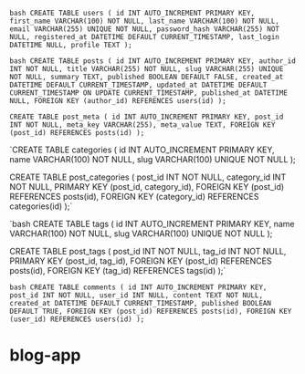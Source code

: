 `bash
CREATE TABLE users (
    id INT AUTO_INCREMENT PRIMARY KEY,
    first_name VARCHAR(100) NOT NULL,
    last_name VARCHAR(100) NOT NULL,
    email VARCHAR(255) UNIQUE NOT NULL,
    password_hash VARCHAR(255) NOT NULL,
    registered_at DATETIME DEFAULT CURRENT_TIMESTAMP,
    last_login DATETIME NULL,
    profile TEXT
);`

`bash
CREATE TABLE posts (
    id INT AUTO_INCREMENT PRIMARY KEY,
    author_id INT NOT NULL,
    title VARCHAR(255) NOT NULL,
    slug VARCHAR(255) UNIQUE NOT NULL,
    summary TEXT,
    published BOOLEAN DEFAULT FALSE,
    created_at DATETIME DEFAULT CURRENT_TIMESTAMP,
    updated_at DATETIME DEFAULT CURRENT_TIMESTAMP ON UPDATE CURRENT_TIMESTAMP,
    published_at DATETIME NULL,
    FOREIGN KEY (author_id) REFERENCES users(id)
);`

`CREATE TABLE post_meta (
    id INT AUTO_INCREMENT PRIMARY KEY,
    post_id INT NOT NULL,
    meta_key VARCHAR(255),
    meta_value TEXT,
    FOREIGN KEY (post_id) REFERENCES posts(id)
);`


`CREATE TABLE categories (
    id INT AUTO_INCREMENT PRIMARY KEY,
    name VARCHAR(100) NOT NULL,
    slug VARCHAR(100) UNIQUE NOT NULL
);

CREATE TABLE post_categories (
    post_id INT NOT NULL,
    category_id INT NOT NULL,
    PRIMARY KEY (post_id, category_id),
    FOREIGN KEY (post_id) REFERENCES posts(id),
    FOREIGN KEY (category_id) REFERENCES categories(id)
);`




`bash
CREATE TABLE tags (
    id INT AUTO_INCREMENT PRIMARY KEY,
    name VARCHAR(100) NOT NULL,
    slug VARCHAR(100) UNIQUE NOT NULL
);

CREATE TABLE post_tags (
    post_id INT NOT NULL,
    tag_id INT NOT NULL,
    PRIMARY KEY (post_id, tag_id),
    FOREIGN KEY (post_id) REFERENCES posts(id),
    FOREIGN KEY (tag_id) REFERENCES tags(id)
);`

`bash
CREATE TABLE comments (
    id INT AUTO_INCREMENT PRIMARY KEY,
    post_id INT NOT NULL,
    user_id INT NULL,
    content TEXT NOT NULL,
    created_at DATETIME DEFAULT CURRENT_TIMESTAMP,
    published BOOLEAN DEFAULT TRUE,
    FOREIGN KEY (post_id) REFERENCES posts(id),
    FOREIGN KEY (user_id) REFERENCES users(id)
);`
# blog-app
